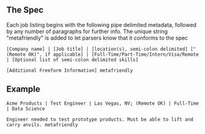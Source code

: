 ## The Spec
Each job listing begins with the following pipe delimited metadata, followed by any number of paragraphs for further info. The unique string "metafriendly" is added to let parsers know that it conforms to the spec
```
[Company name] | [Job title] | [location(s), semi-colon delimited] ["(Remote OK)", if applicable] | [Full-Time/Part-Time/Intern/Visa/Remote | [Optional list of semi-colon delimited skills]

[Additional Freeform Information] metafriendly
```

## Example
```
Acme Products | Test Engineer | Las Vegas, NV; (Remote OK) | Full-Time | Data Science

Engineer needed to test prototype products. Must be able to lift and carry anvils. metafriendly
```

